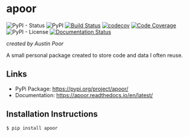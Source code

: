# apoor

![PyPI - Status](https://img.shields.io/pypi/status/apoor)
![PyPI](https://img.shields.io/pypi/v/apoor)
[![Build Status](https://travis-ci.org/a-poor/apoor.svg?branch=master)](https://travis-ci.org/a-poor/apoor) 
[![codecov](https://codecov.io/gh/a-poor/apoor/branch/master/graph/badge.svg)](https://codecov.io/gh/a-poor/apoor)
[![Code Coverage](https://scrutinizer-ci.com/g/a-poor/apoor/badges/coverage.png?b=master)](https://scrutinizer-ci.com/g/a-poor/apoor/?branch=master)
![PyPI - License](https://img.shields.io/pypi/l/apoor)
[![Documentation Status](https://readthedocs.org/projects/apoor/badge/?version=latest)](https://apoor.readthedocs.io/en/latest/?badge=latest)


_created by Austin Poor_

A small personal package created to store code and data I often reuse.

## Links

* PyPi Package: https://pypi.org/project/apoor/
* Documentation: https://apoor.readthedocs.io/en/latest/

## Installation Instructions

```bash
$ pip install apoor
```
